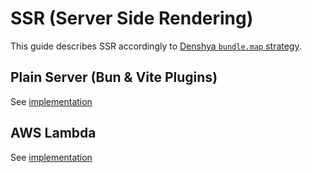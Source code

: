 # SSR (Server Side Rendering)

This guide describes SSR accordingly to [Denshya `bundle.map` strategy](https://github.com/denshya/ssr#bundlemap-strategy).

## Plain Server (Bun & Vite Plugins)

See [implementation](https://github.com/FrameMuse/bun-vite-assets-import)

## AWS Lambda

See [implementation](https://github.com/denshya/ssr/blob/main/index.ts)

